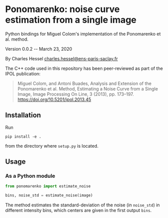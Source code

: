 # Ponomarenko: noise curve estimation from a single image

Python bindings for Miguel Colom's implementation of the Ponomarenko et al.
method.

Version 0.0.2 -- March 23, 2020

By Charles Hessel <charles.hessel@ens-paris-saclay.fr>

The C++ code used in this repository has been peer-reviewed as part of the IPOL
publication:
> Miguel Colom, and Antoni Buades, Analysis and Extension of the Ponomarenko et
  al. Method, Estimating a Noise Curve from a Single Image, Image Processing On
  Line, 3 (2013), pp. 173–197. https://doi.org/10.5201/ipol.2013.45


## Installation

Run
```
pip install -e .
```
from the directory where `setup.py` is located.


## Usage


### As a Python module

```python
from ponomarenko import estimate_noise

bins, noise_std = estimate_noise(image)
```

The method estimates the standard-deviation of the noise (in `noise_std`) in
different intensity bins, which centers are given in the first output `bins`.


